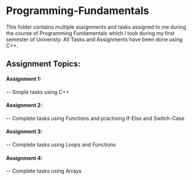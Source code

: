 # Programming-Fundamentals
This folder contains multiple assignments and tasks assigned to me during the course of Programming Fundamentals which I took during my first semester of Univeristy.
All Tasks and Assignments have been done using C++.
 
## Assignment Topics:
#### Assignment 1:
-- Simple tasks using C++

#### Assignment 2:
-- Complete tasks using Functions and practising If-Else and Switch-Case 

#### Assignment 3:
-- Complete tasks using Loops and Functions

#### Assignment 4:
-- Complete tasks using Arrays 
